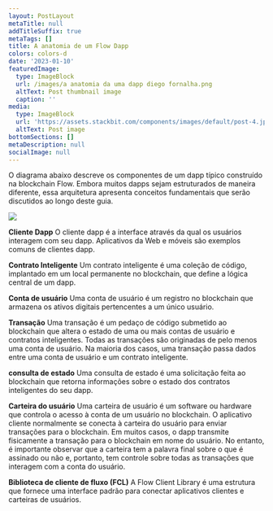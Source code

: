 ```yaml
---
layout: PostLayout
metaTitle: null
addTitleSuffix: true
metaTags: []
title: A anatomia de um Flow Dapp
colors: colors-d
date: '2023-01-10'
featuredImage:
  type: ImageBlock
  url: /images/a anatomia da uma dapp diego fornalha.png
  altText: Post thumbnail image
  caption: ''
media:
  type: ImageBlock
  url: 'https://assets.stackbit.com/components/images/default/post-4.jpeg'
  altText: Post image
bottomSections: []
metaDescription: null
socialImage: null
---
```

O diagrama abaixo descreve os componentes de um dapp típico construído na blockchain Flow. Embora muitos dapps sejam estruturados de maneira diferente, essa arquitetura apresenta conceitos fundamentais que serão discutidos ao longo deste guia.

![](/images/image.png)

**Cliente Dapp**
O cliente dapp é a interface através da qual os usuários interagem com seu dapp. Aplicativos da Web e móveis são exemplos comuns de clientes dapp.

**Contrato Inteligente**
Um contrato inteligente é uma coleção de código, implantado em um local permanente no blockchain, que define a lógica central de um dapp.

**Conta de usuário**
Uma conta de usuário é um registro no blockchain que armazena os ativos digitais pertencentes a um único usuário.

**Transação**
Uma transação é um pedaço de código submetido ao blockchain que altera o estado de uma ou mais contas de usuário e contratos inteligentes. Todas as transações são originadas de pelo menos uma conta de usuário. Na maioria dos casos, uma transação passa dados entre uma conta de usuário e um contrato inteligente.

**consulta de estado**
Uma consulta de estado é uma solicitação feita ao blockchain que retorna informações sobre o estado dos contratos inteligentes do seu dapp.

**Carteira do usuário**
Uma carteira de usuário é um software ou hardware que controla o acesso à conta de um usuário no blockchain. O aplicativo cliente normalmente se conecta à carteira do usuário para enviar transações para o blockchain. Em muitos casos, o dapp transmite fisicamente a transação para o blockchain em nome do usuário. No entanto, é importante observar que a carteira tem a palavra final sobre o que é assinado ou não e, portanto, tem controle sobre todas as transações que interagem com a conta do usuário.

**Biblioteca de cliente de fluxo (FCL)**
A Flow Client Library é uma estrutura que fornece uma interface padrão para conectar aplicativos clientes e carteiras de usuários.
